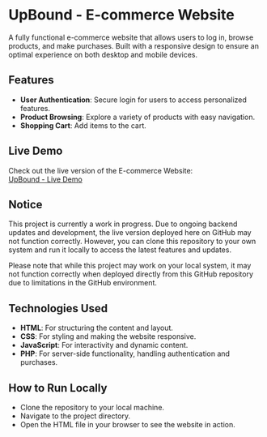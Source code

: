 # UpBound - E-commerce Website

A fully functional e-commerce website that allows users to log in, browse products, and make purchases. Built with a responsive design to ensure an optimal experience on both desktop and mobile devices.

## Features

- **User Authentication**: Secure login for users to access personalized features.
- **Product Browsing**: Explore a variety of products with easy navigation.
- **Shopping Cart**: Add items to the cart.

## Live Demo

Check out the live version of the E-commerce Website:  
[UpBound - Live Demo](https://aarushi-sinha04.github.io/upbound/)

## Notice

This project is currently a work in progress. Due to ongoing backend updates and development, the live version deployed here on GitHub may not function correctly. However, you can clone this repository to your own system and run it locally to access the latest features and updates.

Please note that while this project may work on your local system, it may not function correctly when deployed directly from this GitHub repository due to limitations in the GitHub environment.

## Technologies Used

- **HTML**: For structuring the content and layout.
- **CSS**: For styling and making the website responsive.
- **JavaScript**: For interactivity and dynamic content.
- **PHP**: For server-side functionality, handling authentication and purchases.

## How to Run Locally

- Clone the repository to your local machine.
- Navigate to the project directory.
- Open the HTML file in your browser to see the website in action.

